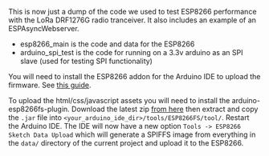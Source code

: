
This is now just a dump of the code we used to test ESP8266 performance with the LoRa DRF1276G radio tranceiver. It also includes an example of an ESPAsyncWebserver.

* esp8266_main is the code and data for the ESP8266
* arduino_spi_test is the code for running on a 3.3v arduino as an SPI slave (used for testing SPI functionality)

You will need to install the ESP8266 addon for the Arduino IDE to upload the firmware. See [this guide](https://learn.sparkfun.com/tutorials/esp8266-thing-hookup-guide/installing-the-esp8266-arduino-addon).

To upload the html/css/javascript assets you will need to install the arduino-esp8266fs-plugin. Download the latest zip [from here](https://github.com/esp8266/arduino-esp8266fs-plugin/releases/tag/0.2.0) then extract and copy the `.jar` file into `<your_arduino_ide_dir>/tools/ESP8266FS/tool/`. Restart the Arduino IDE. The IDE will now have a new option `Tools -> ESP8266 Sketch Data Upload` which will generate a SPIFFS image from everything in the `data/` directory of the current project and upload it to the ESP8266.



